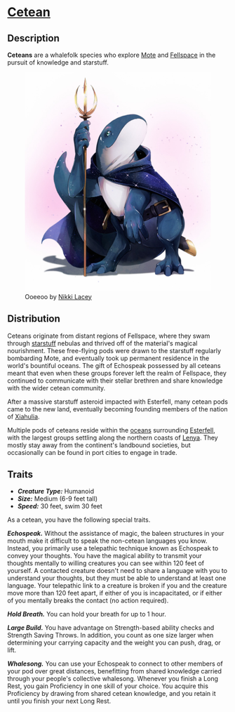 # [Cetean](https://github.com/mpanighetti/dnd5e-species/blob/main/humanoids/cetean.md)

## Description

**Ceteans** are a whalefolk species who explore [Mote](../../../ch-1-welcome-to-mote/mote.md) and [Fellspace](../../../ch-1-welcome-to-mote/cosmology/fellspace.md) in the pursuit of knowledge and starstuff.

<figure>
  <img src="ooeeoo-nikki-lacey.jpg" alt="Drawing of a whale-like humanoid figure with a blue body and a white underside, a long sleek flattened tail, and saurian three-toed feet. The figure is wielding a golden trident with curved outer tines, and is wearing a deep blue and purple cloak shimmering with images of stars, as well as a belt with a sword in their scabbard." />
  <figcaption>Ooeeoo by <a href="https://linktr.ee/hollycircling">Nikki Lacey</a></figcaption>
</figure>

## Distribution

Ceteans originate from distant regions of Fellspace, where they swam through [starstuff](../../ch-5-mote-treasures/starstuff.md) nebulas and thrived off of the material's magical nourishment. These free-flying pods were drawn to the starstuff regularly bombarding Mote, and eventually took up permanent residence in the world's bountiful oceans. The gift of Echospeak possessed by all ceteans meant that even when these groups forever left the realm of Fellspace, they continued to communicate with their stellar brethren and share knowledge with the wider cetean community.

After a massive starstuff asteroid impacted with Esterfell, many cetean pods came to the new land, eventually becoming founding members of the nation of [Xiahulia](../../../ch-2-people-of-mote/societies/xiahulia.md).

Multiple pods of ceteans reside within the [oceans](../../../ch-1-welcome-to-mote/esterfell/waters) surrounding [Esterfell](../../../ch-1-welcome-to-mote/esterfell/esterfell.md), with the largest groups settling along the northern coasts of [Lenya](../../../ch-1-welcome-to-mote/esterfell/lenya/lenya.md). They mostly stay away from the continent's landbound societies, but occasionally can be found in port cities to engage in trade.

## Traits

- _**Creature Type:**_ Humanoid
- _**Size:**_ Medium (6-9 feet tall)
- _**Speed:**_ 30 feet, swim 30 feet

As a cetean, you have the following special traits.

_**Echospeak.**_ Without the assistance of magic, the baleen structures in your mouth make it difficult to speak the non-cetean languages you know. Instead, you primarily use a telepathic technique known as Echospeak to convey your thoughts. You have the magical ability to transmit your thoughts mentally to willing creatures you can see within 120 feet of yourself. A contacted creature doesn't need to share a language with you to understand your thoughts, but they must be able to understand at least one language. Your telepathic link to a creature is broken if you and the creature move more than 120 feet apart, if either of you is incapacitated, or if either of you mentally breaks the contact (no action required).

_**Hold Breath.**_ You can hold your breath for up to 1 hour.

_**Large Build.**_ You have advantage on Strength-based ability checks and Strength Saving Throws. In addition, you count as one size larger when determining your carrying capacity and the weight you can push, drag, or lift.

_**Whalesong.**_ You can use your Echospeak to connect to other members of your pod over great distances, benefitting from shared knowledge carried through your people's collective whalesong. Whenever you finish a Long Rest, you gain Proficiency in one skill of your choice. You acquire this Proficiency by drawing from shared cetean knowledge, and you retain it until you finish your next Long Rest.
